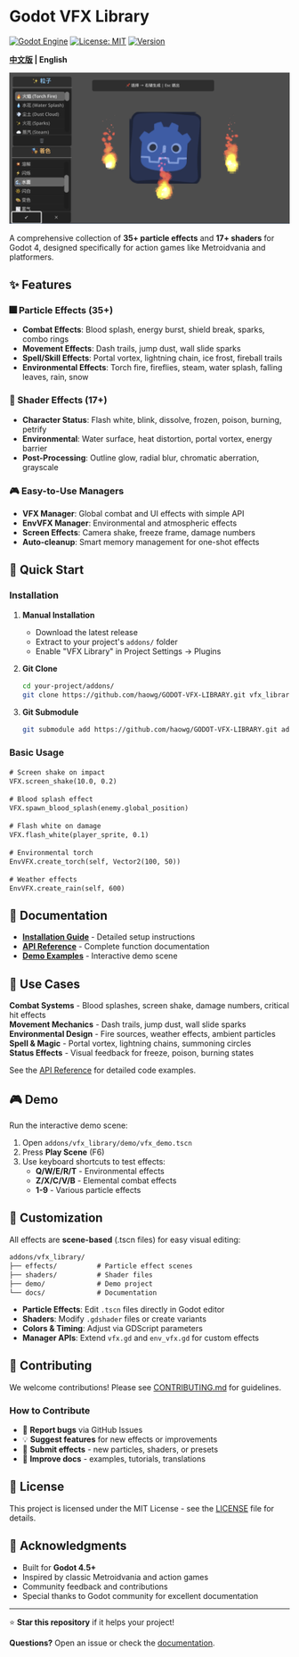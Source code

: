# Godot VFX Library

[![Godot Engine](https://img.shields.io/badge/Godot-4.5+-blue.svg)](https://godotengine.org)
[![License: MIT](https://img.shields.io/badge/License-MIT-yellow.svg)](https://opensource.org/licenses/MIT)
[![Version](https://img.shields.io/badge/version-1.0.0-green.svg)](https://github.com/yourusername/godot-vfx-library/releases)

**[中文版](README_CN.md) | English**

![VFX Library Preview](preview.png)

A comprehensive collection of **35+ particle effects** and **17+ shaders** for Godot 4, designed specifically for action games like Metroidvania and platformers.

## ✨ Features

### 🎆 Particle Effects (35+)
- **Combat Effects**: Blood splash, energy burst, shield break, sparks, combo rings
- **Movement Effects**: Dash trails, jump dust, wall slide sparks  
- **Spell/Skill Effects**: Portal vortex, lightning chain, ice frost, fireball trails
- **Environmental Effects**: Torch fire, fireflies, steam, water splash, falling leaves, rain, snow

### 🎨 Shader Effects (17+)
- **Character Status**: Flash white, blink, dissolve, frozen, poison, burning, petrify
- **Environmental**: Water surface, heat distortion, portal vortex, energy barrier
- **Post-Processing**: Outline glow, radial blur, chromatic aberration, grayscale

### 🎮 Easy-to-Use Managers
- **VFX Manager**: Global combat and UI effects with simple API
- **EnvVFX Manager**: Environmental and atmospheric effects
- **Screen Effects**: Camera shake, freeze frame, damage numbers
- **Auto-cleanup**: Smart memory management for one-shot effects

## 🚀 Quick Start

### Installation

1. **Manual Installation**
   - Download the latest release
   - Extract to your project's `addons/` folder
   - Enable "VFX Library" in Project Settings → Plugins

2. **Git Clone**
   ```bash
   cd your-project/addons/
   git clone https://github.com/haowg/GODOT-VFX-LIBRARY.git vfx_library
   ```

3. **Git Submodule**
   ```bash
   git submodule add https://github.com/haowg/GODOT-VFX-LIBRARY.git addons/vfx_library
   ```

### Basic Usage

```gdscript
# Screen shake on impact
VFX.screen_shake(10.0, 0.2)

# Blood splash effect
VFX.spawn_blood_splash(enemy.global_position)

# Flash white on damage
VFX.flash_white(player_sprite, 0.1)

# Environmental torch
EnvVFX.create_torch(self, Vector2(100, 50))

# Weather effects
EnvVFX.create_rain(self, 600)
```

## 📖 Documentation

- **[Installation Guide](INSTALLATION.md)** - Detailed setup instructions
- **[API Reference](API_REFERENCE.md)** - Complete function documentation
- **[Demo Examples](addons/vfx_library/demo/)** - Interactive demo scene

## 🎯 Use Cases

**Combat Systems** - Blood splashes, screen shake, damage numbers, critical hit effects  
**Movement Mechanics** - Dash trails, jump dust, wall slide sparks  
**Environmental Design** - Fire sources, weather effects, ambient particles  
**Spell & Magic** - Portal vortex, lightning chains, summoning circles  
**Status Effects** - Visual feedback for freeze, poison, burning states

See the [API Reference](API_REFERENCE.md) for detailed code examples.

## 🎮 Demo

Run the interactive demo scene:
1. Open `addons/vfx_library/demo/vfx_demo.tscn`
2. Press **Play Scene** (F6)
3. Use keyboard shortcuts to test effects:
   - **Q/W/E/R/T** - Environmental effects
   - **Z/X/C/V/B** - Elemental combat effects  
   - **1-9** - Various particle effects

## 🎨 Customization

All effects are **scene-based** (.tscn files) for easy visual editing:

```
addons/vfx_library/
├── effects/          # Particle effect scenes
├── shaders/          # Shader files
├── demo/             # Demo project
└── docs/             # Documentation
```

- **Particle Effects**: Edit `.tscn` files directly in Godot editor
- **Shaders**: Modify `.gdshader` files or create variants
- **Colors & Timing**: Adjust via GDScript parameters
- **Manager APIs**: Extend `vfx.gd` and `env_vfx.gd` for custom effects

## 🤝 Contributing

We welcome contributions! Please see [CONTRIBUTING.md](CONTRIBUTING.md) for guidelines.

### How to Contribute
- 🐛 **Report bugs** via GitHub Issues
- 💡 **Suggest features** for new effects or improvements  
- 🎨 **Submit effects** - new particles, shaders, or presets
- 📖 **Improve docs** - examples, tutorials, translations

## 📝 License

This project is licensed under the MIT License - see the [LICENSE](LICENSE) file for details.

## 🙏 Acknowledgments

- Built for **Godot 4.5+** 
- Inspired by classic Metroidvania and action games
- Community feedback and contributions
- Special thanks to Godot community for excellent documentation

---

⭐ **Star this repository** if it helps your project!

**Questions?** Open an issue or check the [documentation](API_REFERENCE.md).